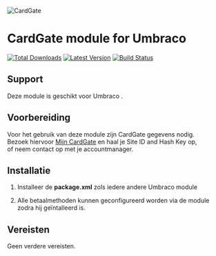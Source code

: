 ![CardGate](https://cdn.curopayments.net/thumb/200/logos/cardgate.png)

# CardGate module for Umbraco

[![Total Downloads](https://img.shields.io/packagist/dt/cardgate/umbraco.svg)](https://packagist.org/packages/cardgate/umbraco)
[![Latest Version](https://img.shields.io/packagist/v/cardgate/umbraco.svg)](https://github.com/cardgate/umbraco/releases)
[![Build Status](https://travis-ci.org/cardgate/umbraco.svg?branch=master)](https://travis-ci.org/cardgate/umbraco)

## Support

Deze module is geschikt voor Umbraco .

## Voorbereiding

Voor het gebruik van deze module zijn CardGate gegevens nodig.  
Bezoek hiervoor [Mijn CardGate](https://my.cardgate.com/) en haal je Site ID and Hash Key op,  
of neem contact op met je accountmanager.  

## Installatie

1. Installeer de **package.xml** zols iedere andere Umbraco module

2. Alle betaalmethoden kunnen geconfigureerd worden via de module zodra hij geïntalleerd is.


## Vereisten

Geen verdere vereisten.
